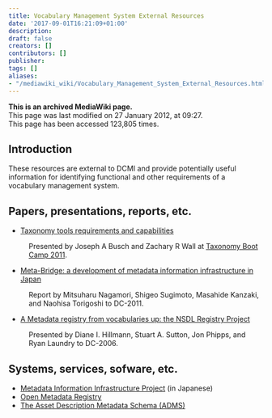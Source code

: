 ```yaml
---
title: Vocabulary Management System External Resources
date: '2017-09-01T16:21:09+01:00'
description: 
draft: false
creators: []
contributors: []
publisher: 
tags: []
aliases:
- "/mediawiki_wiki/Vocabulary_Management_System_External_Resources.html"
---
```


 **This is an archived MediaWiki page.**  
This page was last modified on 27 January 2012, at 09:27.  
This page has been accessed 123,805 times.

## Introduction 

These resources are external to DCMI and provide potentially useful information for identifying functional and other requirements of a vocabulary management system.

## Papers, presentations, reports, etc. 

- [Taxonomy tools requirements and capabilities](http://conferences.infotoday.com/stats/documents/default.aspx?id=6044&lnk=http%3A%2F%2Fconferences.infotoday.com%2Fdocuments%2F141%2F1315_Busch.pptx)
<dl><dd> Presented by Joseph A Busch and Zachary R Wall at <a href="http://www.taxonomybootcamp.com/2011/presentations.aspx" class="external text" rel="nofollow">Taxonomy Boot Camp 2011</a>.
</dd></dl>

- [Meta-Bridge: a development of metadata information infrastructure in Japan](http://dcevents.dublincore.org/index.php/IntConf/dc-2011/paper/view/37/9)
<dl><dd> Report by Mitsuharu Nagamori, Shigeo Sugimoto, Masahide Kanzaki, and Naohisa Torigoshi to DC-2011.
</dd></dl>

- [A Metadata registry from vocabularies up: the NSDL Registry Project](http://dcpapers.dublincore.orgpubs/article/download/840/836)
<dl><dd> Presented by Diane I. Hillmann, Stuart A. Sutton, Jon Phipps, and Ryan Laundry to DC-2006.
</dd></dl>

## Systems, services, sofware, etc. 

- [Metadata Information Infrastructure Project](http://meta-proj.jp/) (in Japanese)
- [Open Metadata Registry](http://metadataregistry.org/)
- [The Asset Description Metadata Schema (ADMS)](http://joinup.ec.europa.eu/asset/adms/home)

